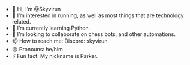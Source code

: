 - 👋 Hi, I’m @Skyvirun
- 👀 I’m interested in running, as well as most things that are technology related.
- 🌱 I’m currently learning Python
- 💞️ I’m looking to collaborate on chess bots, and other automations.
- 📫 How to reach me: Discord: skyvirun
- 😄 Pronouns: he/him
- ⚡ Fun fact: My nickname is Parker.

<!---
Skyvirun/Skyvirun is a ✨ special ✨ repository because its `README.md` (this file) appears on your GitHub profile.
You can click the Preview link to take a look at your changes.
--->
